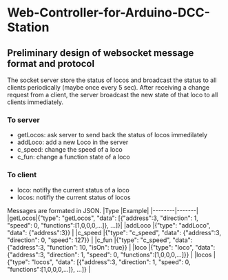 # Web-Controller-for-Arduino-DCC-Station
## Preliminary design of websocket message format and protocol
The socket server store the status of locos and broadcast the status to all clients periodically (maybe once every 5 sec). After receiving a change request from a client, the server broadcast the new state of that loco to all clients immediately.

### To server
- getLocos: ask server to send back the status of locos immedilately
- addLoco: add a new Loco in the server
- c_speed: change the speed of a loco
- c_fun: change a function state of a loco

### To client
- loco: notifly the current status of a loco
- locos: notifly the current status of locos

Messages are formated in JSON. 
|Type    |Example| 
|--------|-------|
|getLocos|{"type": "getLocos", "data": [{"address":3, "direction": 1, "speed": 0, "functions":[1,0,0,0,...]}, ...]}|
|addLoco |{"type": "addLoco", "data": {"address":3}}                                                               |
|c_speed |{"type": "c_speed", "data": {"address":3, "direction": 0, "speed": 127}}                                 |
|c_fun   |{"type": "c_speed", "data": {"address":3, "function": 10, "isOn": true}}                                 |
|loco    |{"type": "loco", "data": {"address":3, "direction": 1, "speed": 0, "functions":[1,0,0,0,...]}}           |
|locos   |{"type": "locos", "data": [{"address":3, "direction": 1, "speed": 0, "functions":[1,0,0,0,...]}, ...]}     |
